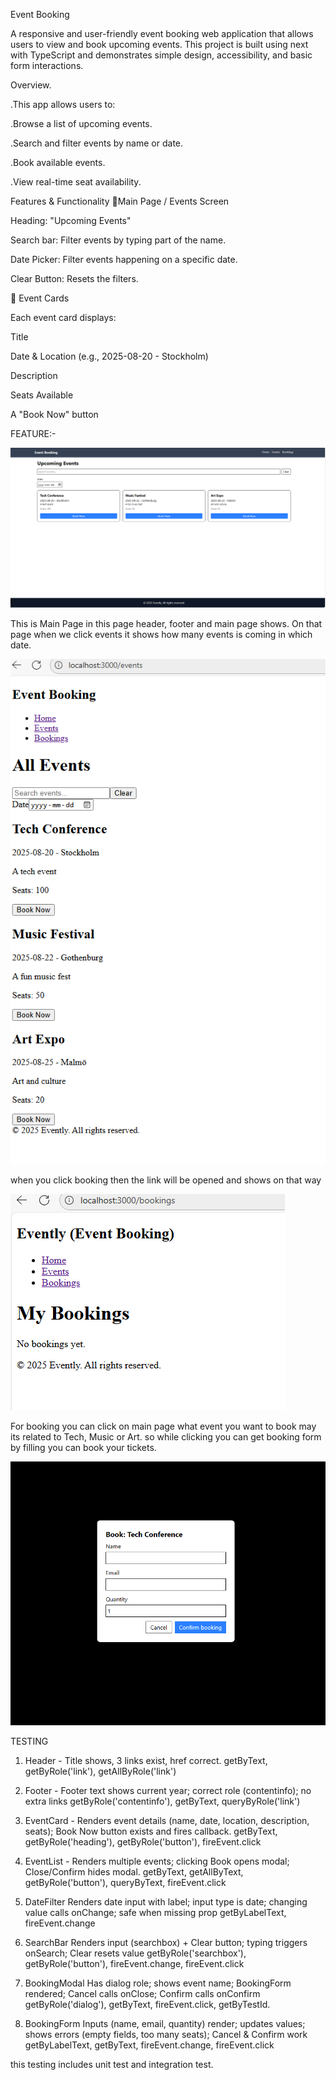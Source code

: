 Event Booking

A responsive and user-friendly event booking web application that allows users to view and book upcoming events. This project is built using next with TypeScript and demonstrates simple design, accessibility, and basic form interactions.

Overview.

.This app allows users to:

.Browse a list of upcoming events.

.Search and filter events by name or date.

.Book available events.

.View real-time seat availability.


Features & Functionality
🔸Main Page / Events Screen

Heading: "Upcoming Events"

Search bar: Filter events by typing part of the name.

Date Picker: Filter events happening on a specific date.

Clear Button: Resets the filters.

🔸 Event Cards

Each event card displays:

Title

Date & Location (e.g., 2025-08-20 - Stockholm)

Description

Seats Available

A "Book Now" button

FEATURE:-

![Screenshot](public/screenshorts/image1.png)

This is Main Page in this page header, footer and main page shows. On that page when we click events it shows how many events is coming in which date.

![Screenshot](public/screenshorts/image2.png)

when you click booking then the link will be opened and shows on that way

![Screenshot](public/screenshorts/image3.png)

For booking you can click on main page what event you want to book may its related to Tech, Music or Art. so while clicking you can get  booking form by filling you can book your tickets.

![Screenshot](public/screenshorts/image4.png)



TESTING 
1) Header - Title shows, 3 links exist, href correct. 
getByText, getByRole('link'), getAllByRole('link')

2) Footer -  Footer text shows current year; correct role (contentinfo); no extra links
getByRole('contentinfo'), getByText, queryByRole('link')

3) EventCard - Renders event details (name, date, location, description, seats); Book Now button exists and fires callback.
getByText, getByRole('heading'), getByRole('button'), fireEvent.click

4) EventList - Renders multiple events; clicking Book opens modal; Close/Confirm hides modal.
getByText, getAllByText, getByRole('button'), queryByText, fireEvent.click

5) DateFilter
Renders date input with label; input type is date; changing value calls onChange; safe when missing prop
getByLabelText, fireEvent.change

6) SearchBar
Renders input (searchbox) + Clear button; typing triggers onSearch; Clear resets value
getByRole('searchbox'), getByRole('button'), fireEvent.change, fireEvent.click

7) BookingModal
Has dialog role; shows event name; BookingForm rendered; Cancel calls onClose; Confirm calls onConfirm
getByRole('dialog'), getByText, fireEvent.click, getByTestId.

8) BookingForm
Inputs (name, email, quantity) render; updates values; shows errors (empty fields, too many seats); Cancel & Confirm work
getByLabelText, getByText, fireEvent.change, fireEvent.click

this testing includes unit test and integration test.
